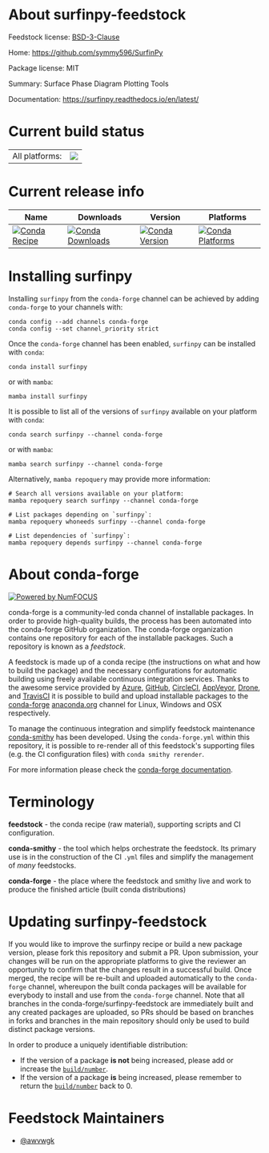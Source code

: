 About surfinpy-feedstock
========================

Feedstock license: [BSD-3-Clause](https://github.com/conda-forge/surfinpy-feedstock/blob/main/LICENSE.txt)

Home: https://github.com/symmy596/SurfinPy

Package license: MIT

Summary: Surface Phase Diagram Plotting Tools

Documentation: https://surfinpy.readthedocs.io/en/latest/

Current build status
====================


<table><tr><td>All platforms:</td>
    <td>
      <a href="https://dev.azure.com/conda-forge/feedstock-builds/_build/latest?definitionId=14796&branchName=main">
        <img src="https://dev.azure.com/conda-forge/feedstock-builds/_apis/build/status/surfinpy-feedstock?branchName=main">
      </a>
    </td>
  </tr>
</table>

Current release info
====================

| Name | Downloads | Version | Platforms |
| --- | --- | --- | --- |
| [![Conda Recipe](https://img.shields.io/badge/recipe-surfinpy-green.svg)](https://anaconda.org/conda-forge/surfinpy) | [![Conda Downloads](https://img.shields.io/conda/dn/conda-forge/surfinpy.svg)](https://anaconda.org/conda-forge/surfinpy) | [![Conda Version](https://img.shields.io/conda/vn/conda-forge/surfinpy.svg)](https://anaconda.org/conda-forge/surfinpy) | [![Conda Platforms](https://img.shields.io/conda/pn/conda-forge/surfinpy.svg)](https://anaconda.org/conda-forge/surfinpy) |

Installing surfinpy
===================

Installing `surfinpy` from the `conda-forge` channel can be achieved by adding `conda-forge` to your channels with:

```
conda config --add channels conda-forge
conda config --set channel_priority strict
```

Once the `conda-forge` channel has been enabled, `surfinpy` can be installed with `conda`:

```
conda install surfinpy
```

or with `mamba`:

```
mamba install surfinpy
```

It is possible to list all of the versions of `surfinpy` available on your platform with `conda`:

```
conda search surfinpy --channel conda-forge
```

or with `mamba`:

```
mamba search surfinpy --channel conda-forge
```

Alternatively, `mamba repoquery` may provide more information:

```
# Search all versions available on your platform:
mamba repoquery search surfinpy --channel conda-forge

# List packages depending on `surfinpy`:
mamba repoquery whoneeds surfinpy --channel conda-forge

# List dependencies of `surfinpy`:
mamba repoquery depends surfinpy --channel conda-forge
```


About conda-forge
=================

[![Powered by
NumFOCUS](https://img.shields.io/badge/powered%20by-NumFOCUS-orange.svg?style=flat&colorA=E1523D&colorB=007D8A)](https://numfocus.org)

conda-forge is a community-led conda channel of installable packages.
In order to provide high-quality builds, the process has been automated into the
conda-forge GitHub organization. The conda-forge organization contains one repository
for each of the installable packages. Such a repository is known as a *feedstock*.

A feedstock is made up of a conda recipe (the instructions on what and how to build
the package) and the necessary configurations for automatic building using freely
available continuous integration services. Thanks to the awesome service provided by
[Azure](https://azure.microsoft.com/en-us/services/devops/), [GitHub](https://github.com/),
[CircleCI](https://circleci.com/), [AppVeyor](https://www.appveyor.com/),
[Drone](https://cloud.drone.io/welcome), and [TravisCI](https://travis-ci.com/)
it is possible to build and upload installable packages to the
[conda-forge](https://anaconda.org/conda-forge) [anaconda.org](https://anaconda.org/)
channel for Linux, Windows and OSX respectively.

To manage the continuous integration and simplify feedstock maintenance
[conda-smithy](https://github.com/conda-forge/conda-smithy) has been developed.
Using the ``conda-forge.yml`` within this repository, it is possible to re-render all of
this feedstock's supporting files (e.g. the CI configuration files) with ``conda smithy rerender``.

For more information please check the [conda-forge documentation](https://conda-forge.org/docs/).

Terminology
===========

**feedstock** - the conda recipe (raw material), supporting scripts and CI configuration.

**conda-smithy** - the tool which helps orchestrate the feedstock.
                   Its primary use is in the construction of the CI ``.yml`` files
                   and simplify the management of *many* feedstocks.

**conda-forge** - the place where the feedstock and smithy live and work to
                  produce the finished article (built conda distributions)


Updating surfinpy-feedstock
===========================

If you would like to improve the surfinpy recipe or build a new
package version, please fork this repository and submit a PR. Upon submission,
your changes will be run on the appropriate platforms to give the reviewer an
opportunity to confirm that the changes result in a successful build. Once
merged, the recipe will be re-built and uploaded automatically to the
`conda-forge` channel, whereupon the built conda packages will be available for
everybody to install and use from the `conda-forge` channel.
Note that all branches in the conda-forge/surfinpy-feedstock are
immediately built and any created packages are uploaded, so PRs should be based
on branches in forks and branches in the main repository should only be used to
build distinct package versions.

In order to produce a uniquely identifiable distribution:
 * If the version of a package **is not** being increased, please add or increase
   the [``build/number``](https://docs.conda.io/projects/conda-build/en/latest/resources/define-metadata.html#build-number-and-string).
 * If the version of a package **is** being increased, please remember to return
   the [``build/number``](https://docs.conda.io/projects/conda-build/en/latest/resources/define-metadata.html#build-number-and-string)
   back to 0.

Feedstock Maintainers
=====================

* [@awvwgk](https://github.com/awvwgk/)

